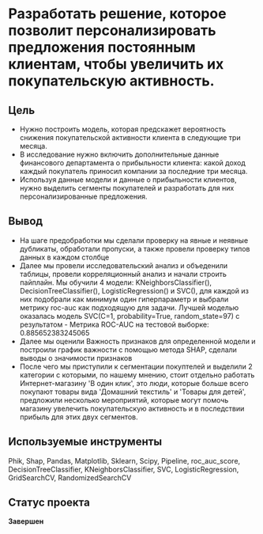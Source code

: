 # Разработать решение, которое позволит персонализировать предложения постоянным клиентам, чтобы увеличить их покупательскую активность.

## Цель
* Нужно построить модель, которая предскажет вероятность снижения покупательской активности клиента в следующие три месяца.
* В исследование нужно включить дополнительные данные финансового департамента о прибыльности клиента: какой доход каждый покупатель приносил компании за последние три месяца.
* Используя данные модели и данные о прибыльности клиентов, нужно выделить сегменты покупателей и разработать для них персонализированные предложения.
## Вывод
* На шаге предобработки мы сделали проверку на явные и неявные дубликаты, обработали пропуски, а также провели проверку типов данных в каждом столбце
* Далее мы провели исследовательский анализ и объеденили таблицы, провели корреляционный анализ и начали строить пайплайн. Мы обучили 4 модели: KNeighborsClassifier(), DecisionTreeClassifier(), LogisticRegression() и SVC(), для каждой из них подобрали как минимум один гиперпараметр и выбрали метрику roc-auc как подходящую для задачи. Лучшей моделью оказалась модель SVC(C=1, probability=True, random_state=97) с результатом - Метрика ROC-AUC на тестовой выборке: 0.885652383245065
* Далее мы оценили Важность признаков для определенной модели и построили график важности с помощью метода SHAP, сделали выводы о значимости признаков
* После чего мы приступили к сегментации покуптелей и выделили 2 категории с которыми, по нашему мнению, стоит отдельно работать Интернет-магазину 'В один клик', это люди, которые больше всего покупают товары вида 'Домашний текстиль' и 'Товары для детей', предложили несколько мероприятий, которые могут помочь магазину увелечить покупательскую активность и в последствии прибыль для этих двух сегментов.
## Используемые инструменты
Phik, Shap, Pandas, Matplotlib, Sklearn, Scipy, Pipeline, roc_auc_score, DecisionTreeClassifier, KNeighborsClassifier, SVC, LogisticRegression, GridSearchCV, RandomizedSearchCV

## Статус проекта 
**Завершен**
